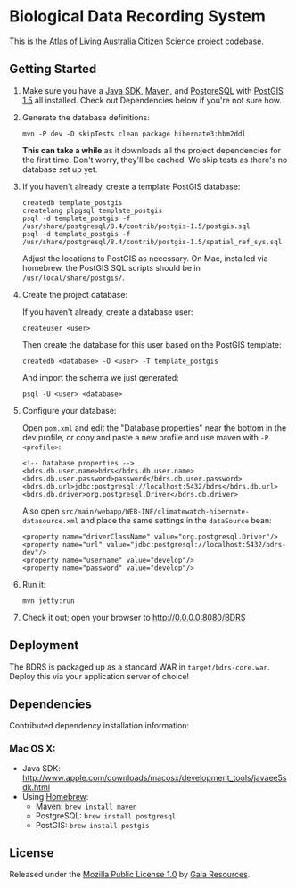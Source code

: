 # Biological Data Recording System

This is the [Atlas of Living Australia][ala] Citizen Science project codebase.

## Getting Started

 1. Make sure you have a [Java SDK][javaee], [Maven][maven], and [PostgreSQL][postgresql] with [PostGIS 1.5][postgis] all installed. Check out Dependencies below if you're not sure how.
 
 2. Generate the database definitions:
    
        mvn -P dev -D skipTests clean package hibernate3:hbm2ddl
    
    __This can take a while__ as it downloads all the project dependencies for the first time. Don't worry, they'll be cached. We skip tests as there's no database set up yet.
    
 3. If you haven't already, create a template PostGIS database:
    
        createdb template_postgis
        createlang plpgsql template_postgis
        psql -d template_postgis -f /usr/share/postgresql/8.4/contrib/postgis-1.5/postgis.sql
        psql -d template_postgis -f /usr/share/postgresql/8.4/contrib/postgis-1.5/spatial_ref_sys.sql
    
    Adjust the locations to PostGIS as necessary. On Mac, installed via homebrew, the PostGIS SQL scripts should be in `/usr/local/share/postgis/`.
    
 4. Create the project database:
 
    If you haven't already, create a database user:
    
        createuser <user>
    
    Then create the database for this user based on the PostGIS template:
    
        createdb <database> -O <user> -T template_postgis
    
    And import the schema we just generated:
    
        psql -U <user> <database> 
    
 5. Configure your database:
    
    Open `pom.xml` and edit the "Database properties" near the bottom in the dev profile, or copy and paste a new profile and use maven with `-P <profile>`:
      
        <!-- Database properties -->
        <bdrs.db.user.name>bdrs</bdrs.db.user.name>
        <bdrs.db.user.password>password</bdrs.db.user.password>
        <bdrs.db.url>jdbc:postgresql://localhost:5432/bdrs</bdrs.db.url>
        <bdrs.db.driver>org.postgresql.Driver</bdrs.db.driver>
    
    Also open `src/main/webapp/WEB-INF/climatewatch-hibernate-datasource.xml` and place the same settings in the `dataSource` bean:
    
        <property name="driverClassName" value="org.postgresql.Driver"/>
        <property name="url" value="jdbc:postgresql://localhost:5432/bdrs-dev"/>
        <property name="username" value="develop"/>
        <property name="password" value="develop"/>
    
 6. Run it:
    
        mvn jetty:run
    
 7. Check it out; open your browser to http://0.0.0.0:8080/BDRS

## Deployment

The BDRS is packaged up as a standard WAR in `target/bdrs-core.war`. Deploy this via your application server of choice!

## Dependencies

Contributed dependency installation information:

### Mac OS X:

  * Java SDK: http://www.apple.com/downloads/macosx/development_tools/javaee5sdk.html
  * Using [Homebrew][homebrew]:
    * Maven: `brew install maven`
    * PostgreSQL: `brew install postgresql`
    * PostGIS: `brew install postgis`

## License

Released under the [Mozilla Public License 1.0][mpl] by [Gaia Resources][gaia].

  [ala]: http://ala.org.au/
  [gaia]: http://www.gaiaresources.com.au/
  [homebrew]: http://github.com/mxcl/homebrew
  [javaee]: http://www.oracle.com/technetwork/java/javaee/
  [maven]: http://maven.apache.org/
  [mpl]: http://www.mozilla.org/MPL/
  [postgresql]: http://www.postgresql.org/
  [postgis]: http://postgis.refractions.net/
    